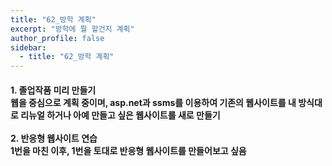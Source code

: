 ```yaml
---
title: "62_방학 계획"
excerpt: "방학에 뭘 할건지 계획"
author_profile: false
sidebar:
  - title: "62_방학 계획"
---
```

<h4>
1. 졸업작품 미리 만들기<br>
웹을 중심으로 계획 중이며, asp.net과 ssms를 이용하여 기존의 웹사이트를 내 방식대로 리뉴얼 하거나 아예 만들고 싶은 웹사이트를 새로 만들기<br><br>
2. 반응형 웹사이트 연습<br>
1번을 마친 이후, 1번을 토대로 반응형 웹사이트를 만들어보고 싶음
</h4>
